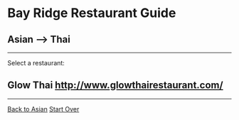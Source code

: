 # Bay Ridge Restaurant Guide
## Asian --> Thai
---
Select a restaurant:
## Glow Thai http://www.glowthairestaurant.com/
---
[Back to Asian](asian/asian.md)
[Start Over](../home.md)
